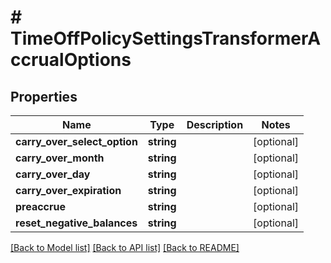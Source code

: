 # # TimeOffPolicySettingsTransformerAccrualOptions

## Properties

Name | Type | Description | Notes
------------ | ------------- | ------------- | -------------
**carry_over_select_option** | **string** |  | [optional]
**carry_over_month** | **string** |  | [optional]
**carry_over_day** | **string** |  | [optional]
**carry_over_expiration** | **string** |  | [optional]
**preaccrue** | **string** |  | [optional]
**reset_negative_balances** | **string** |  | [optional]

[[Back to Model list]](../../README.md#models) [[Back to API list]](../../README.md#endpoints) [[Back to README]](../../README.md)
